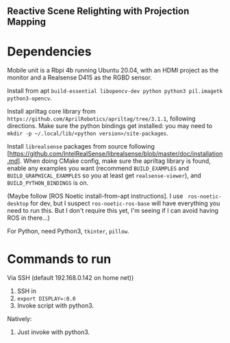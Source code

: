 Reactive Scene Relighting with Projection Mapping
-------------------------------------

# Dependencies

Mobile unit is a Rbpi 4b running Ubuntu 20.04, with an HDMI project
as the monitor and a Realsense D415 as the RGBD sensor.

Install from apt `build-essential libopencv-dev python python3 pil.imagetk python3-opencv`.

Install apriltag core library from `https://github.com/AprilRobotics/apriltag/tree/3.1.1`, following directions. Make sure the python bindings get installed: you may need to `mkdir -p ~/.local/lib/<python version>/site-packages`.

Install `librealsense` packages from source following  [https://github.com/IntelRealSense/librealsense/blob/master/doc/installation.md]. When doing CMake config, make sure the apriltag library is found, enable any examples you want (recommend `BUILD_EXAMPLES` and `BUILD_GRAPHICAL_EXAMPLES` so you at least get `realsense-viewer`), and `BUILD_PYTHON_BINDINGS` is on.

(Maybe follow [ROS Noetic install-from-apt instructions]. I use ` ros-noetic-desktop` for dev, but I suspect `ros-noetic-ros-base` will have everything you need to run this. But I don't require this yet, I'm seeing if I can avoid having ROS in there...)


For Python, need Python3, `tkinter`, `pillow`.

# Commands to run

Via SSH (default 192.168.0.142 on home net))
1) SSH in
2) `export DISPLAY=:0.0`
3) Invoke script with python3.

Natively:
1) Just invoke with python3.

